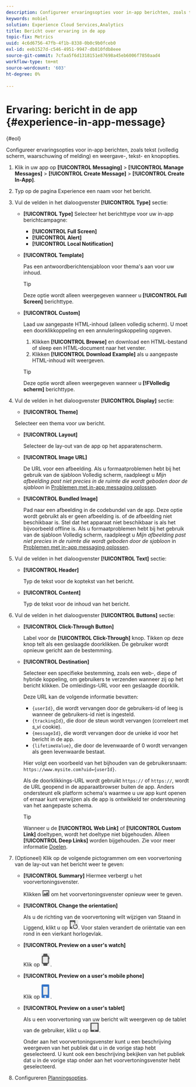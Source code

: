 ```yaml
---
description: Configureer ervaringsopties voor in-app berichten, zoals tekst (volledig scherm, waarschuwing of melding) en weergave-, tekst- en knopopties.
keywords: mobiel
solution: Experience Cloud Services,Analytics
title: Bericht over ervaring in de app
topic-fix: Metrics
uuid: 4c6d6756-47fb-4f1b-8338-0b0c9b0fceb0
exl-id: eeb1527d-c546-4951-9947-db810fdb8eee
source-git-commit: 7cfaa5f6d1318151e87698a45eb6006f7850aad4
workflow-type: tm+mt
source-wordcount: '603'
ht-degree: 0%

---
```


# Ervaring: bericht in de app {#experience-in-app-message}

{#eol}

Configureer ervaringsopties voor in-app berichten, zoals tekst (volledig scherm, waarschuwing of melding) en weergave-, tekst- en knopopties.

1. Klik in uw app op **[!UICONTROL Messaging]** > **[!UICONTROL Manage Messages]** > **[!UICONTROL Create Message]** > **[!UICONTROL Create In-App]**.
1. Typ op de pagina Experience een naam voor het bericht.
1. Vul de velden in het dialoogvenster **[!UICONTROL Type]** sectie:

   * **[!UICONTROL Type]**
Selecteer het berichttype voor uw in-app berichtcampagne:

      * **[!UICONTROL Full Screen]**
      * **[!UICONTROL Alert]**
      * **[!UICONTROL Local Notification]**
   * **[!UICONTROL Template]**

      Pas een antwoordberichtensjabloon voor thema&#39;s aan voor uw inhoud.

      >[!TIP]
      >
      >Deze optie wordt alleen weergegeven wanneer u **[!UICONTROL Full Screen]** berichttype.

   * **[!UICONTROL Custom]**

      Laad uw aangepaste HTML-inhoud (alleen volledig scherm). U moet een doorklikkoppeling en een annuleringskoppeling opgeven.

      1. Klikken **[!UICONTROL Browse]** en download een HTML-bestand of sleep een HTML-document naar het venster.
      1. Klikken **[!UICONTROL Download Example]** als u aangepaste HTML-inhoud wilt weergeven.

      >[!TIP]
      >
      >Deze optie wordt alleen weergegeven wanneer u **[!FVolledig scherm]** berichttype.



1. Vul de velden in het dialoogvenster **[!UICONTROL Display]** sectie:

   * **[!UICONTROL Theme]**

   Selecteer een thema voor uw bericht.

   * **[!UICONTROL Layout]**

      Selecteer de lay-out van de app op het apparatenscherm.

   * **[!UICONTROL Image URL]**

      De URL voor een afbeelding. Als u formaatproblemen hebt bij het gebruik van de sjabloon Volledig scherm, raadpleegt u *Mijn afbeelding past niet precies in de ruimte die wordt geboden door de sjabloon* in [Problemen met in-app messaging oplossen](/help/using/in-app-messaging/t-in-app-message/in-apps-ts.md).

   * **[!UICONTROL Bundled Image]**

      Pad naar een afbeelding in de codebundel van de app. Deze optie wordt gebruikt als er geen afbeelding is. of de afbeelding niet beschikbaar is. Stel dat het apparaat niet beschikbaar is als het bijvoorbeeld offline is. Als u formaatproblemen hebt bij het gebruik van de sjabloon Volledig scherm, raadpleegt u *Mijn afbeelding past niet precies in de ruimte die wordt geboden door de sjabloon* in [Problemen met in-app messaging oplossen](/help/using/in-app-messaging/t-in-app-message/in-apps-ts.md).


1. Vul de velden in het dialoogvenster **[!UICONTROL Text]** sectie:

   * **[!UICONTROL Header]**

      Typ de tekst voor de koptekst van het bericht.

   * **[!UICONTROL Content]**

      Typ de tekst voor de inhoud van het bericht.

1. Vul de velden in het dialoogvenster **[!UICONTROL Buttons]** sectie:

   * **[!UICONTROL Click-Through Button]**

      Label voor de **[!UICONTROL Click-Through]** knop. Tikken op deze knop telt als een geslaagde doorklikken. De gebruiker wordt opnieuw gericht aan de bestemming.

   * **[!UICONTROL Destination]**

      Selecteer een specifieke bestemming, zoals een web-, diepe of hybride koppeling, om gebruikers te verzenden wanneer zij op het bericht klikken. De omleidings-URL voor een geslaagde doorklik.

      Deze URL kan de volgende informatie bevatten:

      * `{userId}`, die wordt vervangen door de gebruikers-id of leeg is wanneer de gebruikers-id niet is ingesteld.
      * `{trackingId}`, die door de steun wordt vervangen (correleert met *s_vi* cookie).
      * `{messageId}`, die wordt vervangen door de unieke id voor het bericht in de app.
      * `{lifetimeValue}`, die door de levenwaarde of 0 wordt vervangen als geen levenwaarde bestaat.

      Hier volgt een voorbeeld van het bijhouden van de gebruikersnaam: `https://www.mysite.com?uid={userId}`.

      Als de doorklikkings-URL wordt gebruikt `https://` of `https://`, wordt de URL geopend in de apparaatbrowser buiten de app. Anders ondersteunt elk platform schema&#39;s waarmee u uw app kunt openen of ernaar kunt verwijzen als de app is ontwikkeld ter ondersteuning van het aangepaste schema.

      >[!TIP]
      >
      >Wanneer u de **[!UICONTROL Web Link]** of **[!UICONTROL Custom Link]** doeltypen, wordt het doeltype niet bijgehouden. Alleen **[!UICONTROL Deep Links]** worden bijgehouden. Zie voor meer informatie [Doelen](/help/using/acquisition-main/c-create-destinations.md).


1. (Optioneel) Klik op de volgende pictogrammen om een voorvertoning van de lay-out van het bericht weer te geven:

   * **[!UICONTROL Summary]** Hiermee verbergt u het voorvertoningsvenster.

      Klikken ![voorvertoning](assets/icon_preview.png) om het voorvertoningsvenster opnieuw weer te geven.

   * **[!UICONTROL Change the orientation]**

      Als u de richting van de voorvertoning wilt wijzigen van Staand in Liggend, klikt u op ![oriëntatie](assets/icon_orientation.png). Voor stalen verandert de oriëntatie van een rond in een vierkant horlogevlak.

   * **[!UICONTROL Preview on a user's watch]**

      Klik op ![horlogepictogram](assets/icon_watch.png).

   * **[!UICONTROL Preview on a user's mobile phone]**

      Klik op ![telefoonpictogram](assets/icon_phone.png).

   * **[!UICONTROL Preview on a user's tablet]**

      Als u een voorvertoning van uw bericht wilt weergeven op de tablet van de gebruiker, klikt u op ![tabletpictogram](assets/icon_tablet.png).

      Onder aan het voorvertoningsvenster kunt u een beschrijving weergeven van het publiek dat u in de vorige stap hebt geselecteerd. U kunt ook een beschrijving bekijken van het publiek dat u in de vorige stap onder aan het voorvertoningsvenster hebt geselecteerd.

1. Configureren [Planningsopties](/help/using/in-app-messaging/t-in-app-message/c-schedule-in-app-message.md).
